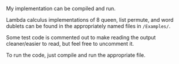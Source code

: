 My implementation can be compiled and run.

Lambda calculus implementations of 8 queen, list permute, and word dublets 
can be found in the appropriately named files in `/Examples/`.

Some test code is commented out to make reading the output cleaner/easier to read,
but feel free to uncomment it.

To run the code, just compile and run the appropriate file.